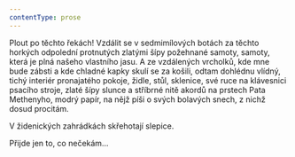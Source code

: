 ```yaml
---
contentType: prose
---
```


Plout po těchto řekách! Vzdálit se v sedmimílových botách za těchto horkých odpolední protnutých zlatými šípy požehnané samoty, samoty, která je plná našeho vlastního jasu. A ze vzdálených vrcholků, kde mne bude zábsti a kde chladné kapky skulí se za košili, odtam dohlédnu vlídný, tichý interiér pronajatého pokoje, židle, stůl, sklenice, své ruce na klávesnici psacího stroje, zlaté šípy slunce a stříbrné nitě akordů na prstech Pata Methenyho, modrý papír, na nějž píši o svých bolavých snech, z nichž dosud procitám.

V židenických zahrádkách skřehotají slepice.

Přijde jen to, co nečekám…

